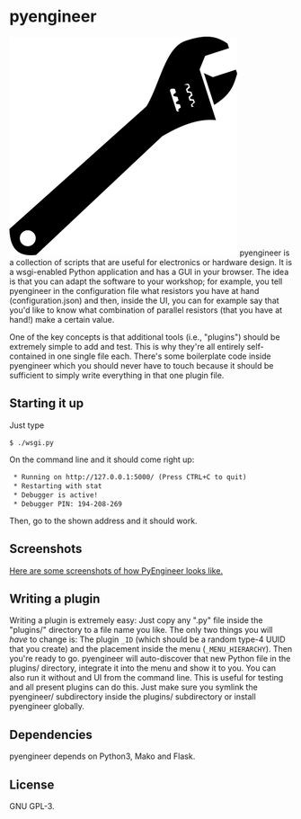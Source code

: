 # pyengineer
![Logo](https://raw.githubusercontent.com/johndoe31415/pyengineer/master/pyengineer/static/wrench_rotated.svg)
pyengineer is a collection of scripts that are useful for electronics or
hardware design. It is a wsgi-enabled Python application and has a GUI in your
browser. The idea is that you can adapt the software to your workshop; for
example, you tell pyengineer in the configuration file what resistors you have
at hand (configuration.json) and then, inside the UI, you can for example say
that you'd like to know what combination of parallel resistors (that you have
at hand!) make a certain value.

One of the key concepts is that additional tools (i.e., "plugins") should be
extremely simple to add and test. This is why they're all entirely
self-contained in one single file each. There's some boilerplate code inside
pyengineer which you should never have to touch because it should be sufficient
to simply write everything in that one plugin file.

## Starting it up
Just type

```
$ ./wsgi.py
```

On the command line and it should come right up:

```
 * Running on http://127.0.0.1:5000/ (Press CTRL+C to quit)
 * Restarting with stat
 * Debugger is active!
 * Debugger PIN: 194-208-269
```

Then, go to the shown address and it should work.

## Screenshots
[Here are some screenshots of how PyEngineer looks
like.](https://johndoe31415.github.io/pyengineer/)

## Writing a plugin
Writing a plugin is extremely easy: Just copy any ".py" file inside the
"plugins/" directory to a file name you like. The only two things you will
*have* to change is: The plugin `_ID` (which should be a random type-4 UUID
that you create) and the placement inside the menu (`_MENU_HIERARCHY`). Then
you're ready to go.  pyengineer will auto-discover that new Python file in the
plugins/ directory, integrate it into the menu and show it to you.  You can
also run it without and UI from the command line. This is useful for testing
and all present plugins can do this. Just make sure you symlink the pyengineer/
subdirectory inside the plugins/ subdirectory or install pyengineer globally.

## Dependencies
pyengineer depends on Python3, Mako and Flask.

## License
GNU GPL-3.
